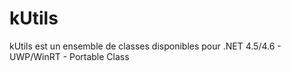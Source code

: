 # kUtils
kUtils est un ensemble de classes disponibles pour .NET 4.5/4.6 - UWP/WinRT - Portable Class

